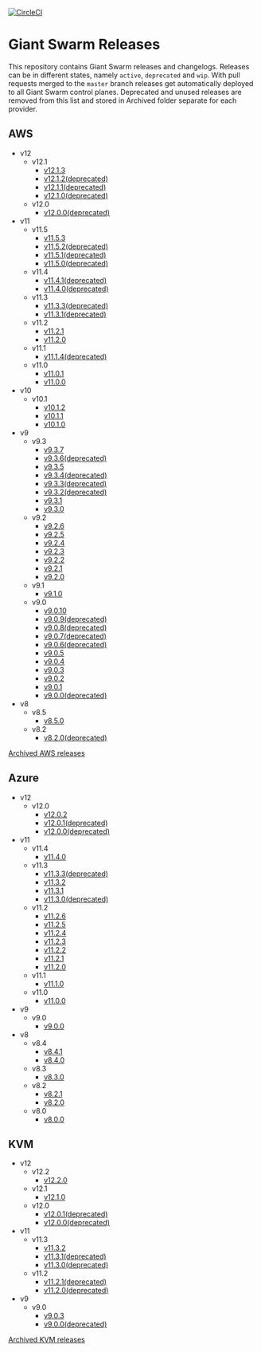 [![CircleCI](https://circleci.com/gh/giantswarm/releases.svg?style=shield)](https://circleci.com/gh/giantswarm/releases)

# Giant Swarm Releases

This repository contains Giant Swarm releases and changelogs. Releases can be in
different states, namely `active`, `deprecated` and `wip`. With pull requests
merged to the `master` branch releases get automatically deployed to all Giant
Swarm control planes.
Deprecated and unused releases are removed from this list and stored in Archived folder separate for each provider.

## AWS
- v12
  - v12.1
    - [v12.1.3](https://github.com/giantswarm/releases/tree/master/aws/v12.1.3)
    - [v12.1.2(deprecated)](https://github.com/giantswarm/releases/tree/master/aws/v12.1.2)
    - [v12.1.1(deprecated)](https://github.com/giantswarm/releases/tree/master/aws/v12.1.1)
    - [v12.1.0(deprecated)](https://github.com/giantswarm/releases/tree/master/aws/v12.1.0)
  - v12.0
    - [v12.0.0(deprecated)](https://github.com/giantswarm/releases/tree/master/aws/v12.0.0)
- v11
  - v11.5
    - [v11.5.3](https://github.com/giantswarm/releases/tree/master/aws/v11.5.3)
    - [v11.5.2(deprecated)](https://github.com/giantswarm/releases/tree/master/aws/v11.5.2)
    - [v11.5.1(deprecated)](https://github.com/giantswarm/releases/tree/master/aws/v11.5.1)
    - [v11.5.0(deprecated)](https://github.com/giantswarm/releases/tree/master/aws/v11.5.0)
  - v11.4
    - [v11.4.1(deprecated)](https://github.com/giantswarm/releases/tree/master/aws/v11.4.1)
    - [v11.4.0(deprecated)](https://github.com/giantswarm/releases/tree/master/aws/v11.4.0)
  - v11.3
    - [v11.3.3(deprecated)](https://github.com/giantswarm/releases/tree/master/aws/v11.3.3)
    - [v11.3.1(deprecated)](https://github.com/giantswarm/releases/tree/master/aws/v11.3.1)
  - v11.2
    - [v11.2.1](https://github.com/giantswarm/releases/tree/master/aws/archived/v11.2.1)
    - [v11.2.0](https://github.com/giantswarm/releases/tree/master/aws/archived/v11.2.0)
  - v11.1
    - [v11.1.4(deprecated)](https://github.com/giantswarm/releases/tree/master/aws/v11.1.4)
  - v11.0
    - [v11.0.1](https://github.com/giantswarm/releases/tree/master/aws/archived/v11.0.1)
    - [v11.0.0](https://github.com/giantswarm/releases/tree/master/aws/archived/v11.0.0)
- v10
  - v10.1
    - [v10.1.2](https://github.com/giantswarm/releases/tree/master/aws/archived/v10.1.2)
    - [v10.1.1](https://github.com/giantswarm/releases/tree/master/aws/archived/v10.1.1)
    - [v10.1.0](https://github.com/giantswarm/releases/tree/master/aws/archived/v10.1.0)
- v9
  - v9.3
    - [v9.3.7](https://github.com/giantswarm/releases/tree/master/aws/v9.3.7)
    - [v9.3.6(deprecated)](https://github.com/giantswarm/releases/tree/master/aws/v9.3.6)
    - [v9.3.5](https://github.com/giantswarm/releases/tree/master/aws/archived/v9.3.5)
    - [v9.3.4(deprecated)](https://github.com/giantswarm/releases/tree/master/aws/v9.3.4)
    - [v9.3.3(deprecated)](https://github.com/giantswarm/releases/tree/master/aws/v9.3.3)
    - [v9.3.2(deprecated)](https://github.com/giantswarm/releases/tree/master/aws/v9.3.2)
    - [v9.3.1](https://github.com/giantswarm/releases/tree/master/aws/archived/v9.3.1)
    - [v9.3.0](https://github.com/giantswarm/releases/tree/master/aws/archived/v9.3.0)
  - v9.2
    - [v9.2.6](https://github.com/giantswarm/releases/tree/master/aws/archived/v9.2.6)
    - [v9.2.5](https://github.com/giantswarm/releases/tree/master/aws/archived/v9.2.5)
    - [v9.2.4](https://github.com/giantswarm/releases/tree/master/aws/archived/v9.2.4)
    - [v9.2.3](https://github.com/giantswarm/releases/tree/master/aws/archived/v9.2.3)
    - [v9.2.2](https://github.com/giantswarm/releases/tree/master/aws/archived/v9.2.2)
    - [v9.2.1](https://github.com/giantswarm/releases/tree/master/aws/archived/v9.2.1)
    - [v9.2.0](https://github.com/giantswarm/releases/tree/master/aws/archived/v9.2.0)
  - v9.1
    - [v9.1.0](https://github.com/giantswarm/releases/tree/master/aws/archived/v9.1.0)
  - v9.0
    - [v9.0.10](https://github.com/giantswarm/releases/tree/master/aws/v9.0.10)
    - [v9.0.9(deprecated)](https://github.com/giantswarm/releases/tree/master/aws/v9.0.9)
    - [v9.0.8(deprecated)](https://github.com/giantswarm/releases/tree/master/aws/v9.0.8)
    - [v9.0.7(deprecated)](https://github.com/giantswarm/releases/tree/master/aws/v9.0.7)
    - [v9.0.6(deprecated)](https://github.com/giantswarm/releases/tree/master/aws/v9.0.6)
    - [v9.0.5](https://github.com/giantswarm/releases/tree/master/aws/archived/v9.0.5)
    - [v9.0.4](https://github.com/giantswarm/releases/tree/master/aws/archived/v9.0.4)
    - [v9.0.3](https://github.com/giantswarm/releases/tree/master/aws/archived/v9.0.3)
    - [v9.0.2](https://github.com/giantswarm/releases/tree/master/aws/archived/v9.0.2)
    - [v9.0.1](https://github.com/giantswarm/releases/tree/master/aws/archived/v9.0.1)
    - [v9.0.0(deprecated)](https://github.com/giantswarm/releases/tree/master/aws/v9.0.0)
- v8
  - v8.5
    - [v8.5.0](https://github.com/giantswarm/releases/tree/master/aws/archived/v8.5.0)
  - v8.2
    - [v8.2.0(deprecated)](https://github.com/giantswarm/releases/tree/master/aws/v8.2.0)
    
[Archived AWS releases](https://github.com/giantswarm/releases/tree/master/aws/archived)

## Azure

- v12
  - v12.0
    - [v12.0.2](https://github.com/giantswarm/releases/tree/master/azure/v12.0.2)
    - [v12.0.1(deprecated)](https://github.com/giantswarm/releases/tree/master/azure/v12.0.1)
    - [v12.0.0(deprecated)](https://github.com/giantswarm/releases/tree/master/azure/v12.0.0)
- v11
  - v11.4
    - [v11.4.0](https://github.com/giantswarm/releases/tree/master/azure/v11.4.0)
  - v11.3
    - [v11.3.3(deprecated)](https://github.com/giantswarm/releases/tree/master/azure/v11.3.3)
    - [v11.3.2](https://github.com/giantswarm/releases/tree/master/azure/archived/v11.3.2)
    - [v11.3.1](https://github.com/giantswarm/releases/tree/master/azure/archived/v11.3.1)
    - [v11.3.0(deprecated)](https://github.com/giantswarm/releases/tree/master/azure/v11.3.0)
  - v11.2
    - [v11.2.6](https://github.com/giantswarm/releases/tree/master/azure/archived/v11.2.6)
    - [v11.2.5](https://github.com/giantswarm/releases/tree/master/azure/archived/v11.2.5)
    - [v11.2.4](https://github.com/giantswarm/releases/tree/master/azure/archived/v11.2.4)
    - [v11.2.3](https://github.com/giantswarm/releases/tree/master/azure/archived/v11.2.3)
    - [v11.2.2](https://github.com/giantswarm/releases/tree/master/azure/archived/v11.2.2)
    - [v11.2.1](https://github.com/giantswarm/releases/tree/master/azure/archived/v11.2.1)
    - [v11.2.0](https://github.com/giantswarm/releases/tree/master/azure/archived/v11.2.0)
  - v11.1
    - [v11.1.0](https://github.com/giantswarm/releases/tree/master/azure/archived/v11.1.0)
  - v11.0
    - [v11.0.0](https://github.com/giantswarm/releases/tree/master/azure/archived/v11.0.0)
- v9
  - v9.0
    - [v9.0.0](https://github.com/giantswarm/releases/tree/master/azure/archived/v9.0.0)
- v8
  - v8.4
    - [v8.4.1](https://github.com/giantswarm/releases/tree/master/azure/archived/v8.4.1)
    - [v8.4.0](https://github.com/giantswarm/releases/tree/master/azure/archived/v8.4.0)
  - v8.3
    - [v8.3.0](https://github.com/giantswarm/releases/tree/master/azure/archived/v8.3.0)
  - v8.2
    - [v8.2.1](https://github.com/giantswarm/releases/tree/master/azure/archived/v8.2.1)
    - [v8.2.0](https://github.com/giantswarm/releases/tree/master/azure/archived/v8.2.0)
  - v8.0
    - [v8.0.0](https://github.com/giantswarm/releases/tree/master/azure/archived/v8.0.0)

## KVM

- v12
  - v12.2
    - [v12.2.0](https://github.com/giantswarm/releases/tree/master/kvm/v12.2.0)
  - v12.1
    - [v12.1.0](https://github.com/giantswarm/releases/tree/master/kvm/v12.1.0)
  - v12.0
    - [v12.0.1(deprecated)](https://github.com/giantswarm/releases/tree/master/kvm/v12.0.1)
    - [v12.0.0(deprecated)](https://github.com/giantswarm/releases/tree/master/kvm/v12.0.0)
- v11
  - v11.3
    - [v11.3.2](https://github.com/giantswarm/releases/tree/master/kvm/v11.3.2)
    - [v11.3.1(deprecated)](https://github.com/giantswarm/releases/tree/master/kvm/v11.3.1)
    - [v11.3.0(deprecated)](https://github.com/giantswarm/releases/tree/master/kvm/v11.3.0)
  - v11.2
    - [v11.2.1(deprecated)](https://github.com/giantswarm/releases/tree/master/kvm/v11.2.1)
    - [v11.2.0(deprecated)](https://github.com/giantswarm/releases/tree/master/kvm/v11.2.0)
- v9
  - v9.0
    - [v9.0.3](https://github.com/giantswarm/releases/tree/master/kvm/v9.0.3)
    - [v9.0.0(deprecated)](https://github.com/giantswarm/releases/tree/master/kvm/v9.0.0)

[Archived KVM releases](https://github.com/giantswarm/releases/tree/master/kvm/archived)
